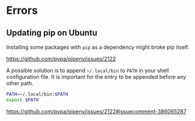 # Errors

## Updating pip on Ubuntu

Installing some packages with `pip` as a dependency might broke pip itself.

https://github.com/pypa/pipenv/issues/2122

A possible solution is to append `~/.local/bin` to `PATH` in your shell configuration file. It is important for the entry to be appended before any other path.

```bash
PATH=~/.local/bin:$PATH
export $PATH
```

https://github.com/pypa/pipenv/issues/2122#issuecomment-386065287
